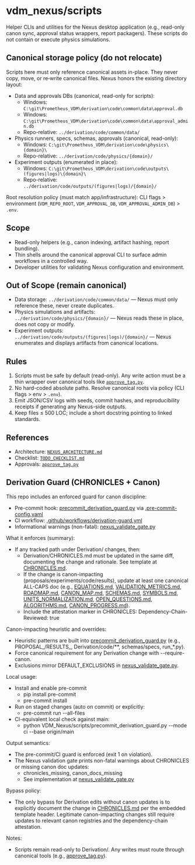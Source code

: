 # vdm_nexus/scripts

Helper CLIs and utilities for the Nexus desktop application (e.g., read-only canon sync, approval status wrappers, report packagers). These scripts do not contain or execute physics simulations.

## Canonical storage policy (do not relocate)

Scripts here must only reference canonical assets in-place. They never copy, move, or re‑write canonical files. Nexus honors the existing directory layout:

- Data and approvals DBs (canonical, read-only for scripts):
  - Windows: `C:\git\Prometheus_VDM\derivation\code\common\data\approval.db`
  - Windows: `C:\git\Prometheus_VDM\derivation\code\common\data\approval_admin.db`
  - Repo-relative: `../derivation/code/common/data/`
- Physics runners, specs, schemas, approvals (canonical, read-only):
  - Windows: `C:\git\Prometheus_VDM\derivation\code\physics\{domain}\`
  - Repo-relative: `../derivation/code/physics/{domain}/`
- Experiment outputs (enumerated in place):
  - Windows: `C:\git\Prometheus_VDM\derivation\code\outputs\(figures|logs)\{domain}\`
  - Repo-relative: `../derivation/code/outputs/(figures|logs)/{domain}/`

Root resolution policy (must match app/infrastructure): CLI flags > environment (`VDM_REPO_ROOT`, `VDM_APPROVAL_DB`, `VDM_APPROVAL_ADMIN_DB`) > `.env`.

## Scope

- Read-only helpers (e.g., canon indexing, artifact hashing, report bundling).
- Thin shells around the canonical approval CLI to surface admin workflows in a controlled way.
- Developer utilities for validating Nexus configuration and environment.

## Out of Scope (remain canonical)

- Data storage: `../derivation/code/common/data/` — Nexus must only reference these, never create duplicates.
- Physics simulations and artifacts: `../derivation/code/physics/{domain}/` — Nexus reads these in place, does not copy or modify.
- Experiment outputs: `../derivation/code/outputs/(figures|logs)/{domain}/` — Nexus enumerates and displays artifacts from canonical locations.

## Rules

1. Scripts must be safe by default (read-only). Any write action must be a thin wrapper over canonical tools like [`approve_tag.py`](../../Derivation/code/common/authorization/approve_tag.py:1).
2. No hard-coded absolute paths. Resolve canonical roots via policy (CLI flags > env > `.env`).
3. Emit JSON/CSV logs with seeds, commit hashes, and reproducibility receipts if generating any Nexus-side outputs.
4. Keep files ≤ 500 LOC; include a short docstring pointing to linked standards.

## References

- Architecture: [`NEXUS_ARCHITECTURE.md`](../../VDM_Nexus/NEXUS_ARCHITECTURE.md:129)
- Checklist: [`TODO_CHECKLIST.md`](../../VDM_Nexus/TODO_CHECKLIST.md:129)
- Approvals: [`approve_tag.py`](../../Derivation/code/common/authorization/approve_tag.py:1)

## Derivation Guard (CHRONICLES + Canon)

This repo includes an enforced guard for canon discipline:

- Pre-commit hook: [precommit_derivation_guard.py](VDM_Nexus/scripts/precommit_derivation_guard.py:1) via [.pre-commit-config.yaml](.pre-commit-config.yaml)
- CI workflow: [.github/workflows/derivation-guard.yml](.github/workflows/derivation-guard.yml)
- Informational warnings (non-fatal): [nexus_validate_gate.py](VDM_Nexus/scripts/nexus_validate_gate.py:1)

What it enforces (summary):

- If any tracked path under Derivation/ changes, then:
  - Derivation/CHRONICLES.md must be updated in the same diff, documenting the change and rationale. See template at [CHRONICLES.md](Derivation/CHRONICLES.md:1).
  - If the change is canon-impacting (proposals/experiments/code/results), update at least one canonical ALL-CAPS doc (e.g., [EQUATIONS.md](Derivation/EQUATIONS.md), [VALIDATION_METRICS.md](Derivation/VALIDATION_METRICS.md), [ROADMAP.md](Derivation/ROADMAP.md), [CANON_MAP.md](Derivation/CANON_MAP.md), [SCHEMAS.md](Derivation/SCHEMAS.md), [SYMBOLS.md](Derivation/SYMBOLS.md), [UNITS_NORMALIZATION.md](Derivation/UNITS_NORMALIZATION.md), [OPEN_QUESTIONS.md](Derivation/OPEN_QUESTIONS.md), [ALGORITHMS.md](Derivation/ALGORITHMS.md), [CANON_PROGRESS.md](Derivation/CANON_PROGRESS.md)).
  - Include the attestation marker in CHRONICLES: Dependency-Chain-Reviewed: true

Canon-impacting heuristic and overrides:

- Heuristic patterns are built into [precommit_derivation_guard.py](VDM_Nexus/scripts/precommit_derivation_guard.py:121) (e.g., PROPOSAL_/RESULTS_, Derivation/code/**, schemas/specs, run_*.py).
- Force canonical requirement for any Derivation change with --require-canon.
- Exclusions mirror DEFAULT_EXCLUSIONS in [nexus_validate_gate.py](VDM_Nexus/scripts/nexus_validate_gate.py:53).

Local usage:

- Install and enable pre-commit
  - pip install pre-commit
  - pre-commit install
- Run on staged changes (auto on commit) or explicitly:
  - pre-commit run --all-files
- CI-equivalent local check against main:
  - python VDM_Nexus/scripts/precommit_derivation_guard.py --mode ci --base origin/main

Output semantics:

- The pre-commit/CI guard is enforced (exit 1 on violation).
- The Nexus validation gate prints non-fatal warnings about CHRONICLES or missing canon doc updates:
  - chronicles_missing, canon_docs_missing
  - See implementation at [nexus_validate_gate.py](VDM_Nexus/scripts/nexus_validate_gate.py:147)

Bypass policy:

- The only bypass for Derivation edits without canon updates is to explicitly document the change in [CHRONICLES.md](Derivation/CHRONICLES.md:1) per the embedded template header. Legitimate canon-impacting changes still require updates to relevant canon registries and the dependency-chain attestation.

Notes:

- Scripts remain read-only to Derivation/. Any writes must route through canonical tools (e.g., [approve_tag.py](../../Derivation/code/common/authorization/approve_tag.py:1)).
